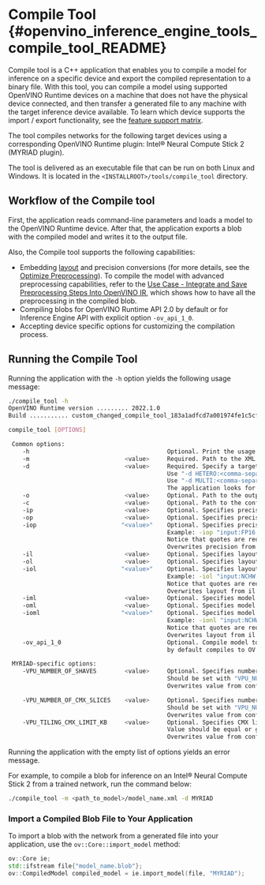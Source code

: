 # Compile Tool {#openvino_inference_engine_tools_compile_tool_README}

Compile tool is a C++ application that enables you to compile a model for inference on a specific device and export the compiled representation to a binary file.
With this tool, you can compile a model using supported OpenVINO Runtime devices on a machine that does not have the physical device connected, and then transfer a generated file to any machine with the target inference device available. To learn which device supports the import / export functionality, see the [feature support matrix](../../docs/OV_Runtime_UG/supported_plugins/Device_Plugins.md).

The tool compiles networks for the following target devices using a corresponding OpenVINO Runtime plugin: Intel® Neural Compute Stick 2 (MYRIAD plugin).

The tool is delivered as an executable file that can be run on both Linux and Windows. It is located in the `<INSTALLROOT>/tools/compile_tool` directory.

## Workflow of the Compile tool

First, the application reads command-line parameters and loads a model to the OpenVINO Runtime device. After that, the application exports a blob with the compiled model and writes it to the output file.

Also, the Compile tool supports the following capabilities:
- Embedding [layout](../../docs/OV_Runtime_UG/layout_overview.md) and precision conversions (for more details, see the [Optimize Preprocessing](../../docs/OV_Runtime_UG/preprocessing_overview.md)). To compile the model with advanced preprocessing capabilities, refer to the [Use Case - Integrate and Save Preprocessing Steps Into OpenVINO IR](../../docs/OV_Runtime_UG/preprocessing_usecase_save.md), which shows how to have all the preprocessing in the compiled blob.
- Compiling blobs for OpenVINO Runtime API 2.0 by default or for Inference Engine API with explicit option `-ov_api_1_0`.
- Accepting device specific options for customizing the compilation process.

## Running the Compile Tool

Running the application with the `-h` option yields the following usage message:

```sh
./compile_tool -h
OpenVINO Runtime version ......... 2022.1.0
Build ........... custom_changed_compile_tool_183a1adfcd7a001974fe1c5cfa21ec859b70ca2c

compile_tool [OPTIONS]

 Common options:
    -h                                       Optional. Print the usage message.
    -m                           <value>     Required. Path to the XML model.
    -d                           <value>     Required. Specify a target device for which executable network will be compiled.
                                             Use "-d HETERO:<comma-separated_devices_list>" format to specify HETERO plugin.
                                             Use "-d MULTI:<comma-separated_devices_list>" format to specify MULTI plugin.
                                             The application looks for a suitable plugin for the specified device.
    -o                           <value>     Optional. Path to the output file. Default value: "<model_xml_file>.blob".
    -c                           <value>     Optional. Path to the configuration file.
    -ip                          <value>     Optional. Specifies precision for all input layers of the network.
    -op                          <value>     Optional. Specifies precision for all output layers of the network.
    -iop                        "<value>"    Optional. Specifies precision for input and output layers by name.
                                             Example: -iop "input:FP16, output:FP16".
                                             Notice that quotes are required.
                                             Overwrites precision from ip and op options for specified layers.
    -il                          <value>     Optional. Specifies layout for all input layers of the network.
    -ol                          <value>     Optional. Specifies layout for all output layers of the network.
    -iol                        "<value>"    Optional. Specifies layout for input and output layers by name.
                                             Example: -iol "input:NCHW, output:NHWC".
                                             Notice that quotes are required.
                                             Overwrites layout from il and ol options for specified layers.
    -iml                         <value>     Optional. Specifies model layout for all input layers of the network.
    -oml                         <value>     Optional. Specifies model layout for all output layers of the network.
    -ioml                       "<value>"    Optional. Specifies model layout for input and output tensors by name.
                                             Example: -ionl "input:NCHW, output:NHWC".
                                             Notice that quotes are required.
                                             Overwrites layout from il and ol options for specified layers.
    -ov_api_1_0                              Optional. Compile model to legacy format for usage in Inference Engine API,
                                             by default compiles to OV 2.0 API

 MYRIAD-specific options:
    -VPU_NUMBER_OF_SHAVES        <value>     Optional. Specifies number of shaves.
                                             Should be set with "VPU_NUMBER_OF_CMX_SLICES".
                                             Overwrites value from config.

    -VPU_NUMBER_OF_CMX_SLICES    <value>     Optional. Specifies number of CMX slices.
                                             Should be set with "VPU_NUMBER_OF_SHAVES".
                                             Overwrites value from config.
    -VPU_TILING_CMX_LIMIT_KB     <value>     Optional. Specifies CMX limit for data tiling.
                                             Value should be equal or greater than -1.
                                             Overwrites value from config.
```

Running the application with the empty list of options yields an error message.

For example, to compile a blob for inference on an Intel® Neural Compute Stick 2 from a trained network, run the command below:

```sh
./compile_tool -m <path_to_model>/model_name.xml -d MYRIAD
```

### Import a Compiled Blob File to Your Application

To import a blob with the network from a generated file into your application, use the
`ov::Core::import_model` method:

```cpp
ov::Core ie;
std::ifstream file{"model_name.blob"};
ov::CompiledModel compiled_model = ie.import_model(file, "MYRIAD");
```
